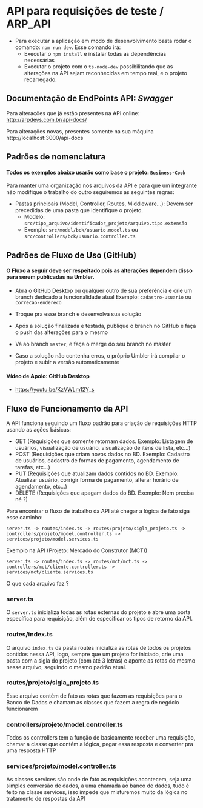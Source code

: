 # API para requisições de teste / ARP_API

- Para executar a aplicação em modo de desenvolvimento basta rodar o comando: `npm run dev`. Esse comando irá:
   - Executar o `npm install` e instalar todas as dependências necessárias
   - Executar o projeto com o `ts-node-dev` possibilitando que as alterações na API sejam reconhecidas em tempo real, e o projeto recarregado.

## Documentação de EndPoints API: _Swagger_
Para alterações que já estão presentes na API online:
http://arpdevs.com.br/api-docs/

Para alterações novas, presentes somente na sua máquina
http://localhost:3000/api-docs

## Padrões de nomenclatura
#### Todos os exemplos abaixo usarão como base o projeto: `Business-Cook`

Para manter uma organização nos arquivos da API e para que um integrante não modifique o trabalho do outro seguiremos as seguintes regras:

- Pastas principais (Model, Controller, Routes, Middleware...): 
Devem ser precedidas de uma pasta que identifique o projeto.
   - Modelo: `src/tipo_arquivo/identificador_projeto/arquivo.tipo.extensão`
   - Exemplo: `src/model/bck/usuario.model.ts` ou `src/controllers/bck/usuario.controller.ts`
   

## Padrões de Fluxo de Uso (GitHub)

#### O Fluxo a seguir deve ser respeitado pois as alterações dependem disso para serem publicadas na Umbler.

 - Abra o GitHub Desktop ou qualquer outro de sua preferência e crie um branch dedicado a funcionalidade atual
      Exemplo: `cadastro-usuario` ou `correcao-endereco`

 - Troque pra esse branch e desenvolva sua solução
 - Após a solução finalizada e testada, publique o branch no GitHub e faça o push das alterações para o mesmo
 - Vá ao branch `master`, e faça o merge do seu branch no master
 - Caso a solução não contenha erros, o próprio Umbler irá compilar o projeto e subir a versão automaticamente

#### Vídeo de Apoio: GitHub Desktop
 - https://youtu.be/KzVWLm12Y_s


## Fluxo de Funcionamento da API

A API funciona seguindo um fluxo padrão para criação de requisições HTTP usando as ações básicas:

 - GET  (Requisições que somente retornam dados. Exemplo: Listagem de usuários, visualização de usuário, visualização de itens de lista, etc...)
 - POST (Requisições que criam novos dados no BD. Exemplo: Cadastro de usuários, cadastro de formas de pagamento, agendamento de tarefas, etc...)
 - PUT  (Requisições que atualizam dados contidos no BD. Exemplo: Atualizar usuário, corrigir forma de pagamento, alterar horário de agendamento, etc...)
 - DELETE (Requisições que apagam dados do BD. Exemplo: Nem precisa né ?)

Para encontrar o fluxo de trabalho da API até chegar a lógica de fato siga esse caminho:

`server.ts -> routes/index.ts -> routes/projeto/sigla_projeto.ts -> controllers/projeto/model.controller.ts -> services/projeto/model.services.ts`

Exemplo na API (Projeto: Mercado do Construtor (MCT))

`server.ts -> routes/index.ts -> routes/mct/mct.ts -> controllers/mct/cliente.controller.ts -> services/mct/cliente.services.ts`

O que cada arquivo faz ?

### server.ts
O `server.ts` inicializa todas as rotas externas do projeto e abre uma porta específica para requisição, além de especificar os tipos de retorno da API.

### routes/index.ts
O arquivo `index.ts` da pasta routes inicializa as rotas de todos os projetos contidos nessa API, logo, sempre que um projeto for iniciado, crie uma pasta com a sigla do projeto (com até 3 letras) e aponte as rotas do mesmo nesse arquivo, seguindo o mesmo padrão atual.

### routes/projeto/sigla_projeto.ts
Esse arquivo contém de fato as rotas que fazem as requisições para o Banco de Dados e chamam as classes que fazem a regra de negócio funcionarem

### controllers/projeto/model.controller.ts
Todos os controllers tem a função de basicamente receber uma requisição, chamar a classe que contém a lógica, pegar essa resposta e converter pra uma resposta HTTP

### services/projeto/model.controller.ts
As classes services são onde de fato as requisições acontecem, seja uma simples conversão de dados, a uma chamada ao banco de dados, tudo é feito na classe services, isso impede que misturemos muito da lógica no tratamento de respostas da API

